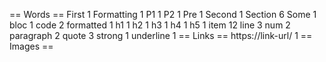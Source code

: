 == Words ==
First 1
Formatting 1
P1 1
P2 1
Pre 1
Second 1
Section 6
Some 1
bloc 1
code 2
formatted 1
h1 1
h2 1
h3 1
h4 1
h5 1
item 12
line 3
num 2
paragraph 2
quote 3
strong 1
underline 1
== Links ==
https://link-url/ 1
== Images ==
